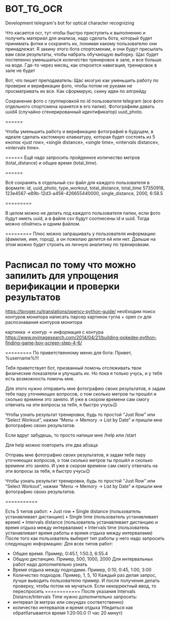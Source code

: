 # BOT_TG_OCR
Development telegram's bot for optical character recognizing


Что касается ocr, тут чтобы быстро приступить к выполнению и получить материал для анализа, надо сделать бота, который будет принимать фотки и сохранять их, понимая какому пользователю они принадлежат. 
Я закину этого бота спортсменам, и они будут присылать вам свои результаты, чтобы набрать обучающую выборку. Щас будет постепенно уменьшаться количество тренировок в зале, и все больше на воде. Где-то через месяц, как откроется навигация, тренировок в зале не будет


Вот, что пишет преподаватель: Щас мозгую как уменьшить работу по проверке и верификации фото, чтобы потом не руками не просматривать их все. Как сформирую, скину идеи по апгрейду

Сохранение фото с группировкой по id пользователя telegram (все фото отдельного спортсмена хранятся в его папке). 
Фотографиям давать uuid4 (случайно сгенерированный идентификатор) uuid_photo.

======

Чтобы уменьшить работу и верификацию фотографий в будущем, в идеале сделать кастомную клавиатуру, которая будет состоять из 5 кнопок «just row», «single distance», «single time», «intervals distance», «intervals time».

======
Ещё надо запросить пройденное количество метров (total_distance) и общее время (total_time). 

======

Всё сохранять в отдельный csv файл для каждого пользователя в формате:
id, uuid_photo, type_workout, total_distance, total_time
57350918, 123e4567-e89b-12d3-a456-426655440000, single_distance, 2000, 6:58.5

=========

В целом можно не делать под каждого пользователя папки, если фото будут иметь uuid, а в файле csv будут соотнесены id и uuid. Тогда можно обойтись и одним файлом. 

=========
Плюс можно запрашивать у пользователя информацию (фамилия, имя, город), а он пожелаю делится ей или нет. Дальше на этом можно будет строить их личную аналитику по тренировкам.

Расписал по тому что можно запилить для упрощения верификации и проверки результатов
==========
https://tproger.ru/translations/opencv-python-guide/
необходим поиск контуров монитора
написать парсер картинок гугла + open cv для распознавания контуров монитора

картинка -> контур -> информация с контура
https://www.pyimagesearch.com/2014/04/21/building-pokedex-python-finding-game-boy-screen-step-4-6/

=========
По приветственному меню для бота:
Привет, %username%!!!

Тебя приветствует бот, призванный помочь отслеживать твои физические показатели и улучшать их. Но пока я только учусь, и у тебя есть возможность помочь мне. 

Для этого нужно отправить мне фотографию своих результатов, я задам тебе пару уточняющих вопросов, о том сколько метров ты прошёл и сколько времени это заняло. И уже в скором времени сам смогу отвечать на эти вопросы за тебя, я быстро учусь😉

Чтобы узнать результат тренировки, будь то простой “Just Row”  или “Select Workout”, нажми “Menu -> Memory -> List by Date” и пришли мне фотографию своих результатов. 

Если вдруг забудешь, то просто напиши мне /help или /start



Для help можно повторить эти два абзаца

Отправь мне фотографию своих результатов, я задам тебе пару уточняющих вопросов, о том сколько метров ты прошёл и сколько времени это заняло. И уже в скором времени сам смогу отвечать на эти вопросы за тебя, я быстро учусь😉

Чтобы узнать результат тренировки, будь то простой “Just Row”  или “Select Workout”, нажми “Menu -> Memory -> List by Date” и пришли мне фотографию своих результатов.

===========

Есть 5 типов работ:
 • Just row
 • Single distance (пользователь устанавливает дистанцию)
 • Single time (пользователь устанавливает время)
 • Intervals distance (пользователь устанавливает дистанцию и время отдыха между интервалами)
 • Intervals time (пользователь устанавливает время работы и время отдыха между интервалами)
После того как пользователь выберет тип работы у него надо запросить следующую информацию:
Для всех типов работ:
- Общее время. Пример, 0:45.1, 1:50.3, 6:55.4
- Общую дистанцию. Пример, 500, 1000, 2000
Для интервальных работ надо дополнительно узнать
- Время отдыха между подходами. Пример, 0:10, 0:45, 1:00, 3:00
- Количество подходов. Пример, 1, 5, 10
Каждый раз делая запрос, лучше выводить пользователю пример. И после получения делать проверку, чтобы потом не мучаться. Если некорректный ввод, то переспросить
============
После указания Intervals Distance/Intervals Time нужно дополнительно запросить:
- интервал (в метрах или секундах соответственно)
- количество интервалов и время отдыха
Убедиться как обратбатывается время 1:20:00.0 (1 час 20 минут)